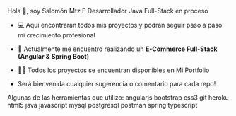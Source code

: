 Hola 👋, soy Salomón Mtz F
Desarrollador Java Full-Stack en proceso
- 💻 Aquí encontraran todos mis proyectos y podrán seguir paso a paso mi crecimiento profesional

- 🔭 Actualmente me encuentro realizando un **E-Commerce Full-Stack (Angular & Spring Boot)**

- 👨‍💻 Todos los proyectos se encuentran disponibles en Mi Portfolio

- Será bienvenida cualquier sugerencia o comentario para cada repo!

Algunas de las herramientas que utilizo:
angularjs bootstrap css3 git heroku html5 java javascript mysql postgresql postman spring typescript
